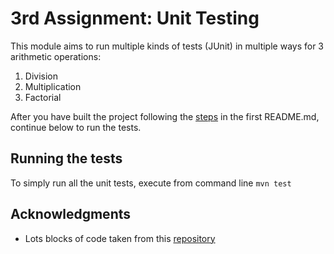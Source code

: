 # 3rd Assignment: Unit Testing

This module aims to run multiple kinds of tests (JUnit) in multiple ways for 3 arithmetic operations:
1. Division
2. Multiplication
3. Factorial

After you have built the project following the [steps](https://github.com/LoukasPap/seipCourse_2020/blob/development/README.md) in the first README.md, continue below to run the tests.

## Running the tests
To simply run all the unit tests, execute from command line
`mvn test`

## Acknowledgments
* Lots blocks of code taken from this [repository](https://github.com/AntonisGkortzis/BuildAutomationToolsDemoProject)
